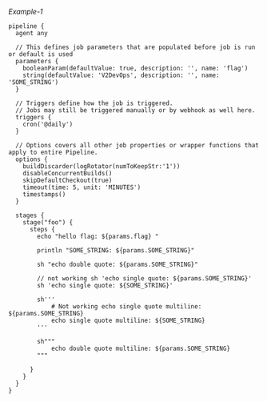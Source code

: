 

*Example-1*

    pipeline {
      agent any

      // This defines job parameters that are populated before job is run or default is used
      parameters {
        booleanParam(defaultValue: true, description: '', name: 'flag')
        string(defaultValue: 'V2DevOps', description: '', name: 'SOME_STRING')
      }

      // Triggers define how the job is triggered.
      // Jobs may still be triggered manually or by webhook as well here.
      triggers {
        cron('@daily')
      }

      // Options covers all other job properties or wrapper functions that apply to entire Pipeline.
      options {
        buildDiscarder(logRotator(numToKeepStr:'1'))
        disableConcurrentBuilds()
        skipDefaultCheckout(true)
        timeout(time: 5, unit: 'MINUTES')
        timestamps()
      }

      stages {
        stage("foo") {
          steps {
            echo "hello flag: ${params.flag} "
            
            println "SOME_STRING: ${params.SOME_STRING}"
            
            sh "echo double quote: ${params.SOME_STRING}"
            
            // not working sh 'echo single quote: ${params.SOME_STRING}'
            sh 'echo single quote: ${SOME_STRING}'
            
            sh'''
                # Not working echo single quote multiline: ${params.SOME_STRING}
                echo single quote multiline: ${SOME_STRING}
            '''
            
            sh"""
                echo double quote multiline: ${params.SOME_STRING}
            """
             
          }
        }
      }
    }
